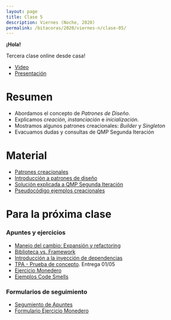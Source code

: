 ```yaml
---
layout: page
title: Clase 5
description: Viernes (Noche, 2020)
permalink: /bitacoras/2020/viernes-n/clase-05/
---
```

**¡Hola!**

Tercera clase online desde casa!

- [Video](https://us02web.zoom.us/rec/share/wPFbE6nz6VpJWNaXs3_ZZqsZEaPcaaa80ylM__YJnU5fCHHUARNfRpGqL-hbCvrw?startTime=1587765530000)
- [Presentación](https://docs.google.com/presentation/d/1U2MrpF9P44aZi1H4BhrvSzdbdJq6I2laEaDa055sFDo/edit#slide=id.g838dcce884_0_98)


# Resumen

- Abordamos el concepto de _Patrones de Diseño_.
- Explicamos _creación_, _instanciación_ e _inicialización_.
- Mostramos algunos patrones creacionales: _Builder_ y _Singleton_ 
- Evacuamos dudas y consultas de QMP Segunda Iteración

# Material

- [Patrones creacionales](https://docs.google.com/document/d/193WbUewu9RvK8Nv9orpxSoXeVA3R5Az1uYHhg8NRMtQ/edit?usp=sharing)
- [Introducción a patrones de diseño](https://docs.google.com/document/d/1uXPhuAKXa4wzcIhriFfnI53aB311jOZtcKfTDuiKQ8Y/edit?usp=sharing)
- [Solución explicada a QMP Segunda Iteración](https://docs.google.com/document/d/1NeSJWVvj5JlEZo89kh99lO22X7GCJsPETSuNfw6cVeM/edit)
- [Pseudocódigo ejemplos creacionales](https://github.com/dds-utn/ejemplos-creacionales)

# Para la próxima clase

### Apuntes y ejercicios
- [Manejo del cambio: Expansión y refactoring](https://docs.google.com/document/d/1cAje0qwy3Cus_ob0r-tatbcT01sDFeLt3MmSVmLeSxk/edit?usp=sharing)
- [Biblioteca vs. Framework](https://docs.google.com/document/d/1GsW-hVF0XR76KunDILqkltyE1KIBvj3ldCCkyStjne0/edit?usp=sharing)
- [Introducción a la inyección de dependencias](https://docs.google.com/document/d/1GsW-hVF0XR76KunDILqkltyE1KIBvj3ldCCkyStjne0/edit?usp=sharing)
- [TPA - Prueba de concepto](https://docs.google.com/document/d/1cSmA-JwmtXvOe2sbeQK5ycL3pl3vhXhpDhbABNvd--o/edit?usp=sharing). Entrega 01/05
- [Ejercicio Monedero](https://github.com/dds-utn/dds-monedero-java8)
- [Ejemplos Code Smells ](https://docs.google.com/document/d/1N-ZFQqcmge7TozZ1zOcW1tbFrn9IFEJm91X8MFGysik/edit?usp=sharing)


### Formularios de seguimiento
- [Segumiento de Apuntes](https://forms.gle/W7NyfphtFNFbTgvg8)
- [Formulario Ejercicio Monedero](https://forms.gle/BDVkq6o15yb3gjqv8)

